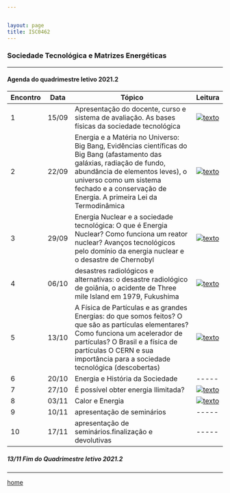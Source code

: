 ```yaml
---


layout: page
title: ISC0462
---
```

### Sociedade Tecnológica e Matrizes Energéticas
---
#### Agenda do quadrimestre letivo 2021.2  


| Encontro  |  Data  | Tópico |  Leitura  |
|--- |--- |--- |--- |
|1|15/09	| Apresentação do docente, curso e sistema de avaliação.  As bases físicas da sociedade tecnológica | [![texto][pdf]][1] |
|2|22/09	| Energia e a Matéria no Universo: Big Bang, Evidências científicas do Big Bang (afastamento das galáxias, radiação de fundo, abundância de elementos leves), o universo como um sistema fechado e a conservação de Energia. A primeira Lei da Termodinâmica | [![texto][pdf]][2] |  
|3|29/09	|	 Energia Nuclear e a sociedade tecnológica: O que é Energia Nuclear? Como funciona um reator nuclear? Avanços tecnológicos pelo domínio da energia nuclear e o desastre de Chernobyl | [![texto][pdf]][3] |  
|4|06/10	|	 desastres radiológicos e alternativas: o desastre radiológico de goiânia, o acidente de Three mile Island em 1979, Fukushima | [![texto][pdf]][4] |  
|5|13/10	|	A Física de Partículas e as grandes Energias: do que somos feitos? O que são as partículas elementares? Como funciona um acelerador de partículas? O Brasil e a física de partículas O CERN e sua importância para a sociedade tecnológica (descobertas) | [![texto][pdf]][5] |  
|6|20/10	|	Energia e História da Sociedade | -----|
|7|27/10	|	  É possível obter energia Ilimitada? | [![texto][pdf]][6] |
|8|03/11	|	  Calor e Energia | [![texto][pdf]][7] |
|9|10/11	|	apresentação de seminários | -----|
|10|17/11	|	 apresentação de seminários.finalização e devolutivas | -----|


#####  13/11		Fim do Quadrimestre letivo 2021.2

---
[home](index.html)  

[pdf]: https://itxesco.github.io/pages/icons16/pdf-icon.png  
[1]: https://itxesco.github.io/aulas/ISC0462/recursos/planodeaula.pdf "Plano de Aula"  
[2]: https://itxesco.github.io/aulas/ISC0462/recursos/01.pdf "O que é Energia"  
[3]: https://itxesco.github.io/aulas/ISC0462/recursos/02.pdf "O que é um reator nuclear"  
[4]: https://itxesco.github.io/aulas/ISC0462/recursos/03.pdf "A tragédia de Chernobyl"  
[5]: https://itxesco.github.io/aulas/ISC0462/recursos/04.pdf "o que ocorreria se houvesse um acidente nuclear nas usinas de Angra?"  
[6]: https://itxesco.github.io/aulas/ISC0462/recursos/05.pdf "dicas sobre como escrever um ensaio acadêmico"  
[7]: https://itxesco.github.io/aulas/ISC0462/recursos/06.pdf "Orientações para o ensaio acadêmico"  
